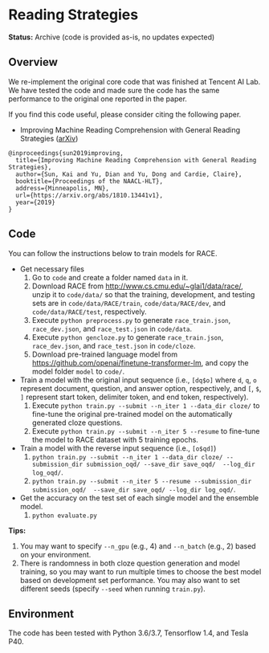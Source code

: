 Reading Strategies
==================

**Status:** Archive (code is provided as-is, no updates expected)

Overview
--------
We re-implement the original core code that was finished at Tencent AI Lab. We have tested the code and made sure the code has the same performance to the original one reported in the paper.

If you find this code useful, please consider citing the following paper.

* Improving Machine Reading Comprehension with General Reading Strategies ([arXiv](https://arxiv.org/abs/1810.13441))
```
@inproceedings{sun2019improving,
  title={Improving Machine Reading Comprehension with General Reading Strategies},
  author={Sun, Kai and Yu, Dian and Yu, Dong and Cardie, Claire},
  booktitle={Proceedings of the NAACL-HLT},
  address={Minneapolis, MN},
  url={https://arxiv.org/abs/1810.13441v1},
  year={2019}
}
```

Code
----
You can follow the instructions below to train models for RACE.
* Get necessary files
  1. Go to ```code``` and create a folder named ```data``` in it.
  2. Download RACE from http://www.cs.cmu.edu/~glai1/data/race/, unzip it to ```code/data/``` so that the training, development, and testing sets are in ```code/data/RACE/train```, ```code/data/RACE/dev```, and ```code/data/RACE/test```, respectively.
  3. Execute ```python preprocess.py``` to generate ```race_train.json```, ```race_dev.json```, and ```race_test.json``` in ```code/data```.
  4. Execute ```python gencloze.py``` to generate ```race_train.json```, ```race_dev.json```, and ```race_test.json``` in ```code/cloze```.
  5. Download pre-trained language model from https://github.com/openai/finetune-transformer-lm, and copy the model folder ```model``` to ```code/```.
* Train a model with the original input sequence (i.e., ```[dq$o]``` where ```d```, ```q```, ```o``` represent document, question, and answer option, respectively, and ```[```, ```$```, ```]``` represent start token, delimiter token, and end token, respectively).
  1. Execute ```python train.py --submit --n_iter 1 --data_dir cloze/``` to fine-tune the original pre-trained model on the automatically generated cloze questions.
  2. Execute ```python train.py --submit --n_iter 5 --resume``` to fine-tune the model to RACE dataset with 5 training epochs.
* Train a model with the reverse input sequence (i.e., ```[o$qd]```)
  1. ```python train.py --submit --n_iter 1 --data_dir cloze/ --submission_dir submission_oqd/ --save_dir save_oqd/  --log_dir log_oqd/```.
  2. ```python train.py --submit --n_iter 5 --resume --submission_dir submission_oqd/  --save_dir save_oqd/ --log_dir log_oqd/```.
* Get the accuracy on the test set of each single model and the ensemble model.
  1. ```python evaluate.py```

**Tips:**
 1. You may want to specify ```--n_gpu``` (e.g., 4) and ```--n_batch``` (e.g., 2) based on your environment.
 2. There is randomness in both cloze question generation and model training, so you may want to run multiple times to choose the best model based on development set performance. You may also want to set different seeds (specify ```--seed``` when running ```train.py```).


Environment
-----------
The code has been tested with Python 3.6/3.7, Tensorflow 1.4, and Tesla P40. 

